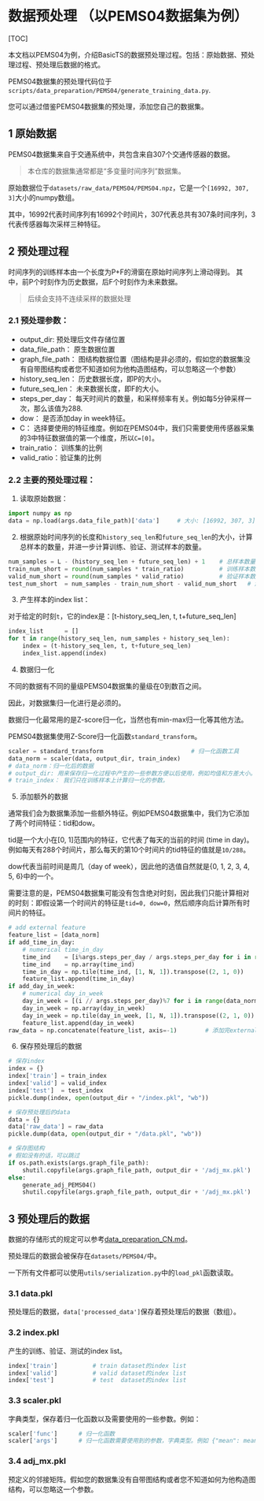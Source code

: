 # 数据预处理 （以PEMS04数据集为例）

[TOC]

本文档以PEMS04为例，介绍BasicTS的数据预处理过程。包括：原始数据、预处理过程、预处理后数据的格式。

PEMS04数据集的预处理代码位于`scripts/data_preparation/PEMS04/generate_training_data.py`.

您可以通过借鉴PEMS04数据集的预处理，添加您自己的数据集。



## 1 原始数据

PEMS04数据集来自于交通系统中，共包含来自307个交通传感器的数据。

> 本仓库的数据集通常都是“多变量时间序列”数据集。

原始数据位于`datasets/raw_data/PEMS04/PEMS04.npz`，它是一个`[16992, 307, 3]`大小的numpy数组。

其中，16992代表时间序列有16992个时间片，307代表总共有307条时间序列，3代表传感器每次采样三种特征。

## 2 预处理过程

时间序列的训练样本由一个长度为P+F的滑窗在原始时间序列上滑动得到。
其中，前P个时刻作为历史数据，后F个时刻作为未来数据。

> 后续会支持不连续采样的数据处理

### 2.1 预处理参数：

- output_dir: 预处理后文件存储位置
- data_file_path： 原生数据位置
- graph_file_path： 图结构数据位置（图结构是非必须的，假如您的数据集没有自带图结构或者您不知道如何为他构造图结构，可以忽略这一个参数）
- history_seq_len： 历史数据长度，即P的大小。
- future_seq_len： 未来数据长度，即F的大小。
- steps_per_day： 每天时间片的数量，和采样频率有关。例如每5分钟采样一次，那么该值为288.
- dow： 是否添加day in week特征。
- C： 选择要使用的特征维度。例如在PEMS04中，我们只需要使用传感器采集的3中特征数据值的第一个维度，所以`C=[0]`。
- train_ratio： 训练集的比例
- valid_ratio：验证集的比例

### 2.2 主要的预处理过程：

1. 读取原始数据：

```python
import numpy as np
data = np.load(args.data_file_path)['data']     # 大小: [16992, 307, 3]
```

2. 根据原始时间序列的长度和`history_seq_len`和`future_seq_len`的大小，计算总样本的数量，并进一步计算训练、验证、测试样本的数量。

```python
num_samples = L - (history_seq_len + future_seq_len) + 1    # 总样本数量
train_num_short = round(num_samples * train_ratio)          # 训练样本数量
valid_num_short = round(num_samples * valid_ratio)          # 验证样本数量
test_num_short  = num_samples - train_num_short - valid_num_short   # 测试样本数量
```

3. 产生样本的index list：

对于给定的时刻`t`，它的index是：[t-history_seq_len, t, t+future_seq_len]

```python
index_list      = []
for t in range(history_seq_len, num_samples + history_seq_len):
    index = (t-history_seq_len, t, t+future_seq_len)
    index_list.append(index)
```

4. 数据归一化

不同的数据有不同的量级PEMS04数据集的量级在0到数百之间。

因此，对数据集归一化进行是必须的。

数据归一化最常用的是Z-score归一化，当然也有min-max归一化等其他方法。

PEMS04数据集使用Z-Score归一化函数`standard_transform`。

```python
scaler = standard_transform                         # 归一化函数工具
data_norm = scaler(data, output_dir, train_index)   
# data_norm：归一化后的数据
# output_dir: 用来保存归一化过程中产生的一些参数方便以后使用，例如均值和方差大小。
# train_index： 我们只在训练样本上计算归一化的参数。
```

5. 添加额外的数据

通常我们会为数据集添加一些额外特征。例如PEMS04数据集中，我们为它添加了两个时间特征：tid和dow。

tid是一个大小在[0, 1]范围内的特征，它代表了每天的当前的时间 (time in day)。例如每天有288个时间片，那么每天的第10个时间片的tid特征的值就是`10/288`。

dow代表当前时间是周几（day of week），因此他的选值自然就是{0, 1, 2, 3, 4, 5, 6}中的一个。

需要注意的是，PEMS04数据集可能没有包含绝对时刻，因此我们只能计算相对的时刻：即假设第一个时间片的特征是`tid=0, dow=0`，然后顺序向后计算所有时间片的特征。

```python
# add external feature
feature_list = [data_norm]
if add_time_in_day:
    # numerical time_in_day
    time_ind    = [i%args.steps_per_day / args.steps_per_day for i in range(data_norm.shape[0])]
    time_ind    = np.array(time_ind)
    time_in_day = np.tile(time_ind, [1, N, 1]).transpose((2, 1, 0))
    feature_list.append(time_in_day)
if add_day_in_week:
    # numerical day_in_week
    day_in_week = [(i // args.steps_per_day)%7 for i in range(data_norm.shape[0])]
    day_in_week = np.array(day_in_week)
    day_in_week = np.tile(day_in_week, [1, N, 1]).transpose((2, 1, 0))
    feature_list.append(day_in_week)
raw_data = np.concatenate(feature_list, axis=-1)        # 添加完external特征后的数据
```

6. 保存预处理后的数据

```python
# 保存index
index = {}
index['train'] = train_index
index['valid'] = valid_index
index['test']  = test_index
pickle.dump(index, open(output_dir + "/index.pkl", "wb"))

# 保存预处理后的data
data = {}
data['raw_data'] = raw_data
pickle.dump(data, open(output_dir + "/data.pkl", "wb"))

# 保存图结构
# 假如没有的话，可以跳过
if os.path.exists(args.graph_file_path):
    shutil.copyfile(args.graph_file_path, output_dir + '/adj_mx.pkl')      # copy models
else:
    generate_adj_PEMS04()
    shutil.copyfile(args.graph_file_path, output_dir + '/adj_mx.pkl')      # copy models
```

## 3 预处理后的数据

数据的存储形式的规定可以参考[data_preparation_CN.md](docs/DataFormat_CN.md)。

预处理后的数据会被保存在`datasets/PEMS04/`中。

一下所有文件都可以使用`utils/serialization.py`中的`load_pkl`函数读取。

### 3.1 data.pkl

预处理后的数据，`data['processed_data']`保存着预处理后的数据（数组）。

### 3.2 index.pkl

产生的训练、验证、测试的index list。

```python
index['train']          # train dataset的index list
index['valid']          # valid dataset的index list
index['test']           # test  dataset的index list
```

### 3.3 scaler.pkl

字典类型，保存着归一化函数以及需要使用的一些参数。例如：

```python
scaler['func']      # 归一化函数
scaler['args']      # 归一化函数需要使用到的参数，字典类型。例如 {"mean": mean, "std": std}.
```

### 3.4 adj_mx.pkl

预定义的邻接矩阵。假如您的数据集没有自带图结构或者您不知道如何为他构造图结构，可以忽略这一个参数。
